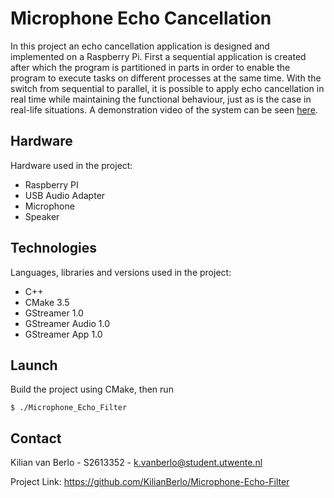 # Microphone Echo Cancellation
In this project an echo cancellation application is designed and implemented on a Raspberry Pi. First a sequential application is created after which the program is partitioned in parts in order to enable the program to execute tasks on different processes at the same time. With the switch from sequential to parallel, it is possible to apply echo cancellation in real time while maintaining the functional behaviour, just as is the case in real-life situations. A demonstration video of the system can be seen [here](https://raw.githubusercontent.com/KilianBerlo/Microphone-Echo-Filter/main/RTS2%20Echo%20cancellation%20demo.mp4).

## Hardware
Hardware used in the project:
- Raspberry PI
- USB Audio Adapter
- Microphone
- Speaker

## Technologies
Languages, libraries and versions used in the project:
- C++
- CMake 3.5
- GStreamer 1.0
- GStreamer Audio 1.0
- GStreamer App 1.0

## Launch
Build the project using CMake, then run
```
$ ./Microphone_Echo_Filter
```

## Contact
Kilian van Berlo - S2613352 - k.vanberlo@student.utwente.nl

Project Link: https://github.com/KilianBerlo/Microphone-Echo-Filter
